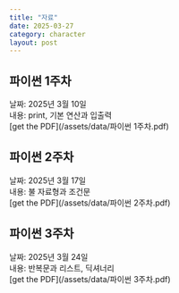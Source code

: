 ```yaml
---
title: "자료"
date: 2025-03-27
category: character
layout: post
---
```


## 파이썬 1주차
날짜: 2025년 3월 10일<br>
내용: print, 기본 연산과 입출력<br>
[get the PDF](/assets/data/파이썬 1주차.pdf)

## 파이썬 2주차
날짜: 2025년 3월 17일<br>
내용: 불 자료형과 조건문<br>
[get the PDF](/assets/data/파이썬 2주차.pdf)

## 파이썬 3주차
날짜: 2025년 3월 24일<br>
내용: 반복문과 리스트, 딕셔너리<br>
[get the PDF](/assets/data/파이썬 3주차.pdf)
